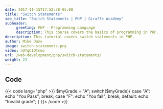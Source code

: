 ```yaml
---
date: 2017-11-15T17:52:38-05:00
title: "Switch Statements"
seo_title: "Switch Statements | PHP | Giraffe Academy"
subheader:
     greeting: PHP - Programming Language
     description: This course covers the basics of programming in PHP. Work your way through the videos and we'll teach you everything you need to know to start your programming journey!
description: This tutorial covers switch statements in PHP.
author: Mike Dane
image: switch-statements.png
video: nUTqC1Qtnmo
url: /web-development/php/switch-statements/
weight: 23
---
```


## Code

{{< code lang="php" >}}
$myGrade = "A";
switch($myGrade){
     case "A":
          echo "You Pass";
          break;
     case "F":
          echo "You fail";
          break;
     default:
          echo "Invalid grade";
}
{{< /code >}}